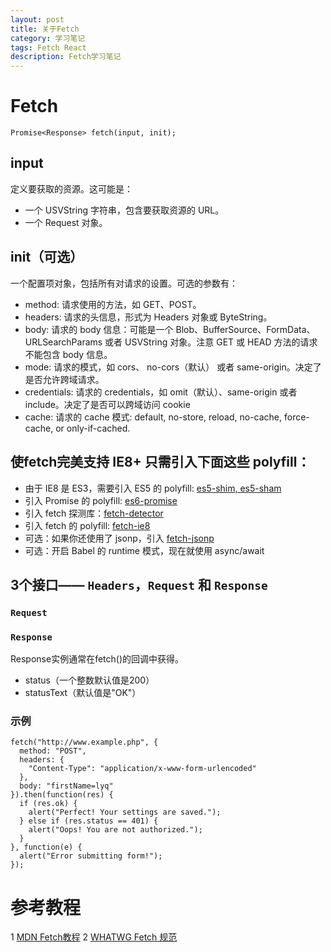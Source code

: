 ```yaml
---
layout: post
title: 关于Fetch
category: 学习笔记
tags: Fetch React
description: Fetch学习笔记
---
```


# Fetch
    Promise<Response> fetch(input, init);

## input
定义要获取的资源。这可能是：
* 一个 USVString 字符串，包含要获取资源的 URL。
* 一个 Request 对象。

## init（可选）
一个配置项对象，包括所有对请求的设置。可选的参数有：
* method: 请求使用的方法，如 GET、POST。
* headers: 请求的头信息，形式为 Headers 对象或 ByteString。
* body: 请求的 body 信息：可能是一个 Blob、BufferSource、FormData、URLSearchParams 或者 USVString 对象。注意 GET 或 HEAD 方法的请求不能包含 body 信息。
* mode: 请求的模式，如 cors、 no-cors（默认） 或者 same-origin。决定了是否允许跨域请求。
* credentials: 请求的 credentials，如 omit（默认）、same-origin 或者 include。决定了是否可以跨域访问 cookie 
* cache:  请求的 cache 模式: default, no-store, reload, no-cache, force-cache, or only-if-cached.

## 使fetch完美支持 IE8+ 只需引入下面这些 polyfill：
* 由于 IE8 是 ES3，需要引入 ES5 的 polyfill: [es5-shim, es5-sham](https://github.com/es-shims/es5-shim)
* 引入 Promise 的 polyfill: [es6-promise](https://github.com/stefanpenner/es6-promise)
* 引入 fetch 探测库：[fetch-detector](https://github.com/camsong/fetch-detector)
* 引入 fetch 的 polyfill: [fetch-ie8](https://github.com/camsong/fetch-ie8)
* 可选：如果你还使用了 jsonp，引入 [fetch-jsonp](https://github.com/camsong/fetch-jsonp)
* 可选：开启 Babel 的 runtime 模式，现在就使用 async/await

## 3个接口—— `Headers`，`Request` 和 `Response`
### `Request`

### `Response`
Response实例通常在fetch()的回调中获得。
* status（一个整数默认值是200）
* statusText（默认值是"OK"）

### 示例
    fetch("http://www.example.php", {
      method: "POST",
      headers: {
        "Content-Type": "application/x-www-form-urlencoded"
      },
      body: "firstName=lyq"
    }).then(function(res) {
      if (res.ok) {
        alert("Perfect! Your settings are saved.");
      } else if (res.status == 401) {
        alert("Oops! You are not authorized.");
      }
    }, function(e) {
      alert("Error submitting form!");
    });

# 参考教程
1 [MDN Fetch教程](https://developer.mozilla.org/zh-CN/docs/Web/API/GlobalFetch/fetch)
2 [WHATWG Fetch 规范](https://fetch.spec.whatwg.org/)
